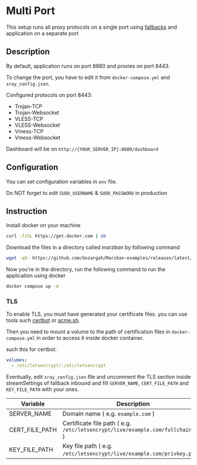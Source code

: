 # Multi Port
This setup runs all proxy protocols on a single port using [fallbacks](https://xtls.github.io/config/features/fallback.html) and application on a separate port

## Description
By default, application runs on port 8880 and proxies on port 8443.

To change the port, you have to edit it from `docker-compose.yml` and `xray_config.json`.

Configured protocols on port 8443:
- Trojan-TCP
- Trojan-Websocket
- VLESS-TCP
- VLESS-Websocket
- Vmess-TCP
- Vmess-Websocket

Dashboard will be on `http://{YOUR_SERVER_IP}:8880/dashboard`

## Configuration
You can set configuration variables in `env` file.

Do NOT forget to edit `SUDO_USERNAME` & `SUDO_PASSWORD` in production

## Instruction
Install docker on your machine
```bash
curl -fsSL https://get.docker.com | sh
```
Download the files in a directory called *marzban* by following command
```bash
wget -qO- https://github.com/Gozargah/Marzban-examples/releases/latest/download/single-port-proxy.tar.gz | tar xz --xform 's/single-port-proxy/marzban/' && cd marzban
```
Now you're in the directory, run the following command to run the application using docker
```bash
docker compose up -d
```

### TLS
To enable TLS, you must have generated your certificate files. you can use tools such [certbot](https://github.com/certbot/certbot) or [acme.sh](https://github.com/acmesh-official/acme.sh).

Then you need to mount a volume to the path of certification files in `docker-compose.yml` in order to access it inside docker container.

such this for certbot:
```yaml
volumes:
  - /etc/letsencrypt/:/etc/letsencrypt
```

Eventually, edit `xray_config.json` file and uncomment the TLS section inside streamSettings of fallback inbound and fill `SERVER_NAME`, `CERT_FILE_PATH` and `KEY_FILE_PATH` with your ones.


| Variable       | Description                                                                      |
| -------------- | -------------------------------------------------------------------------------- |
| SERVER_NAME    | Domain name ( e.g. `example.com` )                                               |
| CERT_FILE_PATH | Certificate file path ( e.g. `/etc/letsencrypt/live/example.com/fullchain.pem` ) |
| KEY_FILE_PATH  | Key file path ( e.g. `/etc/letsencrypt/live/example.com/privkey.pem` )           |



